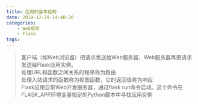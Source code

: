 ```yaml
---
title: 应用的基本结构
date: 2019-12-29 14:48:20
categories:
	- Web框架
	- Flask
tags:
---
```



> 客户端（如Web浏览器）把请求发送给Web服务器，Web服务器再把请求发送给Flask应用实例。  
> 处理URL和函数之间关系的程序称为路由  
> 处理入站请求的函数称为视图函数，它的返回值称为响应  
> Flask应用自带Web开发服务器，通过flask run命令启动。这个命令在FLASK_APP环境变量指定的Python脚本中寻找应用实例

